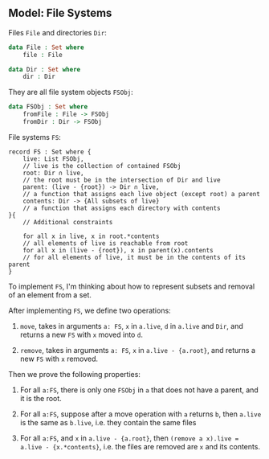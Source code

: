 ## Model: File Systems

Files `File` and directories `Dir`:

```agda
data File : Set where
    file : File

data Dir : Set where
    dir : Dir
```

They are all file system objects `FSObj`:

```agda
data FSObj : Set where
    fromFile : File -> FSObj
    fromDir : Dir -> FSObj
```

File systems `FS`:
```
record FS : Set where {
    live: List FSObj,
    // live is the collection of contained FSObj
    root: Dir ∩ live,
    // the root must be in the intersection of Dir and live
    parent: (live - {root}) -> Dir ∩ live,
    // a function that assigns each live object (except root) a parent
    contents: Dir -> {All subsets of live}
    // a function that assigns each directory with contents
}{
    // Additional constraints
    
    for all x in live, x in root.*contents
    // all elements of live is reachable from root
    for all x in (live - {root}), x in parent(x).contents
    // for all elements of live, it must be in the contents of its parent
}
```

To implement `FS`, I'm thinking about how to represent subsets and removal of an element from a set.

After implementing `FS`, we define two operations:

1. `move`, takes in arguments `a: FS`,  `x` in `a.live`, `d` in `a.live` and `Dir`, and returns a new `FS` with `x` moved into `d`.

2. `remove`, takes in arguments `a: FS`, `x` in `a.live - {a.root}`, and returns a new `FS` with `x` removed.

Then we prove the following properties:

1. For all `a:FS`, there is only one `FSObj` in `a` that does not have a parent, and it is the root.

2. For all `a:FS`, suppose after a move operation with `a` returns `b`, then `a.live` is the same as `b.live`, i.e. they contain the same files

3. For all `a:FS`, and `x` in `a.live - {a.root}`, then `(remove a x).live = a.live - {x.*contents}`, i.e. the files are removed are `x` and its contents.
